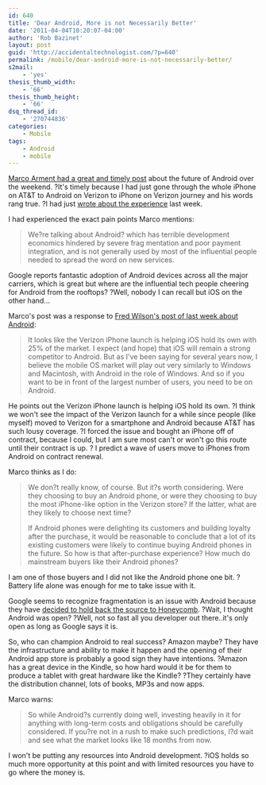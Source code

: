 ```yaml
---
id: 640
title: 'Dear Android, More is not Necessarily Better'
date: '2011-04-04T10:20:07-04:00'
author: 'Rob Bazinet'
layout: post
guid: 'http://accidentaltechnologist.com/?p=640'
permalink: /mobile/dear-android-more-is-not-necessarily-better/
s2mail:
    - 'yes'
thesis_thumb_width:
    - '66'
thesis_thumb_height:
    - '66'
dsq_thread_id:
    - '270744836'
categories:
    - Mobile
tags:
    - Android
    - mobile
---
```


[Marco Arment had a great and timely post](http://www.marco.org/4295159845) about the future of Android over the weekend. ?It's timely because I had just gone through the whole iPhone on AT&amp;T to Android on Verizon to iPhone on Verizon journey and his words rang true. ?I had just [wrote about the experience](http://accidentaltechnologist.com/mobile/the-android-hubbub/) last week.

I had experienced the exact pain points Marco mentions:

> We?re talking about Android? which has terrible development economics hindered by severe frag mentation and poor payment integration, and is not generally used by most of the influential people needed to spread the word on new services.

Google reports fantastic adoption of Android devices across all the major carriers, which is great but where are the influential tech people cheering for Android from the rooftops? ?Well, nobody I can recall but iOS on the other hand...

Marco's post was a response to [Fred Wilson's post of last week about Android](http://www.avc.com/a_vc/2011/04/android-continued.html):

> It looks like the Verizon iPhone launch is helping iOS hold its own with 25% of the market. I expect (and hope) that iOS will remain a strong competitor to Android. But as I've been saying for several years now, I believe the mobile OS market will play out very similarly to Windows and Macintosh, with Android in the role of Windows. And so if you want to be in front of the largest number of users, you need to be on Android.

He points out the Verizon iPhone launch is helping iOS hold its own. ?I think we won't see the impact of the Verizon launch for a while since people (like myself) moved to Verizon for a smartphone and Android because AT&amp;T has such lousy coverage. ?I forced the issue and bought an iPhone off of contract, because I could, but I am sure most can't or won't go this route until their contract is up. ? I predict a wave of users move to iPhones from Android on contract renewal.

Marco thinks as I do:

> We don?t really know, of course. But it?s worth considering. Were they choosing to buy an Android phone, or were they choosing to buy the most iPhone-like option in the Verizon store? If the latter, what are they likely to choose next time?
> 
> If Android phones were delighting its customers and building loyalty after the purchase, it would be reasonable to conclude that a lot of its existing customers were likely to continue buying Android phones in the future. So how is that after-purchase experience? How much do mainstream buyers like their Android phones?

I am one of those buyers and I did not like the Android phone one bit. ?Battery life alone was enough for me to take issue with it.

Google seems to recognize fragmentation is an issue with Android because they have [decided to hold back the source to Honeycomb](http://www.businessweek.com/technology/content/mar2011/tc20110324_269784.htm). ?Wait, I thought Android was open? ?Well, not so fast all you developer out there..it's only open as long as Google says it is.

So, who can champion Android to real success? Amazon maybe? They have the infrastructure and ability to make it happen and the opening of their Android app store is probably a good sign they have intentions. ?Amazon has a great device in the Kindle, so how hard would it be for them to produce a tablet with great hardware like the Kindle? ?They certainly have the distribution channel, lots of books, MP3s and now apps.

Marco warns:

> So while Android?s currently doing well, investing heavily in it for anything with long-term costs and obligations should be carefully considered. If you?re not in a rush to make such predictions, I?d wait and see what the market looks like 18 months from now.

I won't be putting any resources into Android development. ?iOS holds so much more opportunity at this point and with limited resources you have to go where the money is.